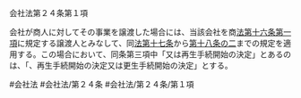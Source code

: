 会社法第２４条第１項

会社が商人に対してその事業を譲渡した場合には、当該会社を商[法第十六条第一項](会社法＿＿＿＿第１６条第１項)に規定する譲渡人とみなして、同[法第十七条](会社法＿＿＿＿第１７条第１項)から[第十八条の二](会社法＿＿＿＿第１８条の２)までの規定を適用する。この場合において、同条第三項中「又は再生手続開始の決定」とあるのは、「、再生手続開始の決定又は更生手続開始の決定」とする。

#会社法
#会社法/第２４条
#会社法/第２４条/第１項
